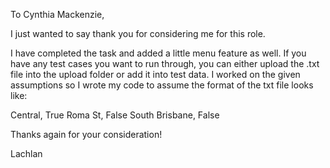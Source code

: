 To Cynthia Mackenzie,

I just wanted to say thank you for considering me for this role.

I have completed the task and added a little menu feature as well. If you have any test cases you want to run through, you can either upload the .txt file into the upload folder or add it into test data. I worked on the given assumptions so I wrote my code to assume the format of the txt file looks like:

Central, True Roma St, False South Brisbane, False

Thanks again for your consideration!

Lachlan
